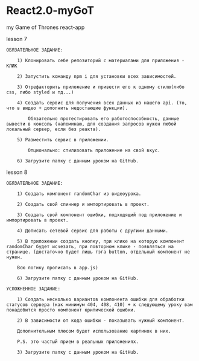 # React2.0-myGoT
my Game of Thrones react-app

lesson 7

    ОБЯЗАТЕЛЬНОЕ ЗАДАНИЕ: 

        1) Клонировать себе репозиторий с материалами для приложения - КЛИК

        2) Запустить команду npm i для установки всех зависимостей.

        3) Отрефакторить приложение и привести его к одному стилю(либо css, либо styled и тд...)

        4) Создать сервис для получения всех данных из нашего api. (то, что в видео + дополнить недостающие функции).

            Обязательно протестировать его работоспособность, данные вывести в консоль (напоминаю, для создания запросов нужен любой локальный сервер, если без реакта).

        5) Разместить сервис в приложении.

            Опционально: стилизовать приложение на свой вкус.

        6) Загрузите папку с данным уроком на GitHub.


lesson 8

    ОБЯЗАТЕЛЬНОЕ ЗАДАНИЕ: 

        1) Создать компонент randomChar из видеоурока.

        2) Создать свой спиннер и импортировать в проект.

        3) Создать свой компонент ошибки, подходящий под приложение и импортировать в проект.

        4) Дописать сетевой сервис для работы с другими данными.

        5) В приложении создать кнопку, при клике на которую компонент randomChar будет исчезать, при повторном клике - появляться на странице. (достаточно будет лишь тэга button, отдельный компонент не нужен.

        Всю логику прописать в app.js)

        6) Загрузите папку с данным уроком на GitHub.

    УСЛОЖНЕННОЕ ЗАДАНИЕ:  

        1) Создать несколько вариантов компонента ошибки для обработки статусов сервера (как минимум 404, 408, 410) + к следующему уроку вам понадобится просто компонент критической ошибки.

        2) В зависимости от кода ошибки - показывать нужный компонент. 

        Дополнительным плюсом будет использование картинок в них.

        P.S. это частый прием в реальных приложениях.

        3) Загрузите папку с данным уроком на GitHub.